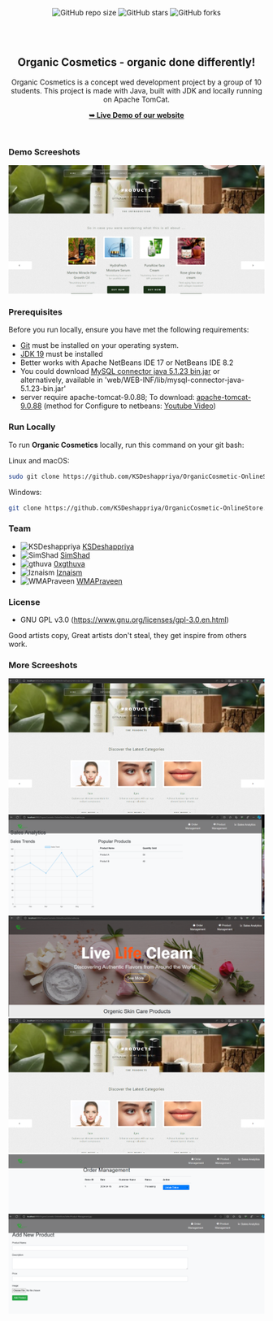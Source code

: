 <div align="center">
  
  ![GitHub repo size](https://img.shields.io/github/repo-size/KSDeshappriya/OrganicCosmetic-OnlineStore)
  ![GitHub stars](https://img.shields.io/github/stars/KSDeshappriya/OrganicCosmetic-OnlineStore?style=social)
  ![GitHub forks](https://img.shields.io/github/forks/KSDeshappriya/OrganicCosmetic-OnlineStore?style=social)
 
  <br />
  <br />

  <h2 align="center">Organic Cosmetics - organic done differently!</h2>

Organic Cosmetics is a concept wed development project by a group of 10 students. This project is made with Java, built with JDK and locally running on Apache TomCat.

  <a href="#"><strong>➥ Live Demo of our website</strong></a>

</div>

<br />

### Demo Screeshots

![Organic Cosmetics Desktop Demo](docs/img/Homepage.png "Desktop Demo")

### Prerequisites

Before you run locally, ensure you have met the following requirements:

* [Git](https://git-scm.com/downloads "Download Git") must be installed on your operating system.
* [JDK 19](https://jdk.java.net/archive/ "Download JDK19 from archive") must be installed
* Better works with Apache NetBeans IDE 17 or NetBeans IDE 8.2
*  You could download [MySQL connector java 5.1.23 bin.jar](https://downloads.mysql.com/archives/get/p/3/file/mysql-connector-java-5.1.23.tar.gz) or alternatively, available in 'web/WEB-INF/lib/mysql-connector-java-5.1.23-bin.jar'
* server require apache-tomcat-9.0.88; To download: [apache-tomcat-9.0.88](https://dlcdn.apache.org/tomcat/tomcat-9/v9.0.88/bin/apache-tomcat-9.0.88.zip) (method for Configure to netbeans: [Youtube Video](https://youtu.be/KnkKZ2zDfIM?si=xdqBVQLn-DVanoOV&end=233))





### Run Locally

To run **Organic Cosmetics** locally, run this command on your git bash:

Linux and macOS:

```bash
sudo git clone https://github.com/KSDeshappriya/OrganicCosmetic-OnlineStore.git
```

Windows:

```bash
git clone https://github.com/KSDeshappriya/OrganicCosmetic-OnlineStore.git
```


### Team
<!-- CONTRIBUTORS_START -->
- <img src="https://avatars.githubusercontent.com/u/119614718?v=4" width="50" height="50" alt="KSDeshappriya"> [KSDeshappriya](https://github.com/KSDeshappriya)
- <img src="https://avatars.githubusercontent.com/u/130966989?v=4" width="50" height="50" alt="SimShad"> [SimShad](https://github.com/SimShad)
- <img src="https://avatars.githubusercontent.com/u/101052107?v=4" width="50" height="50" alt="gthuva"> [0xgthuva](https://github.com/gthuva)
- <img src="https://avatars.githubusercontent.com/u/135829912?v=4" width="50" height="50" alt="Iznaism"> [Iznaism](https://github.com/Iznaism)
- <img src="https://avatars.githubusercontent.com/u/121929801?v=4" width="50" height="50" alt="WMAPraveen"> [WMAPraveen](https://github.com/WMAPraveen)

<!-- CONTRIBUTORS_END -->


<!-- ### Contact

We are busy with your competitors, but still we have some time to connect, buzz me on [Twitter](https://www.twitter.com/gthuvaDEV) / [LinkedIn](https://www.linkedin.com/in/0xgthuva/) / [Instagram](https://www.instagram.com/0xgthuva.jpg/). -->

### License
* GNU GPL v3.0 (https://www.gnu.org/licenses/gpl-3.0.en.html)

Good artists copy, Great artists don't steal, they get inspire from others work.

### More Screeshots

![Organic Cosmetics Products page Demo](docs/img/Products_page.png "Desktop Demo")
![Organic Cosmetics Analytics for the sales Demo](docs/img/Sales_Analytics.png "Desktop Demo")
![Organic Cosmetics Seller Dashboard page Demo](docs/img/Seller_Dashboard.png "Desktop Demo")
![Organic Cosmetics Products page Demo](docs/img/Products_page.png "Desktop Demo")
![Organic Cosmetics Order Management page Demo](docs/img/Order_Management.png "Desktop Demo")
![Organic Cosmetics Product Management page Demo](docs/img/Product_Management.png "Desktop Demo")

